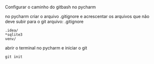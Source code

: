 Configurar o caminho do gitbash no pycharm

no pycharm criar o arquivo .gitignore e acrescentar os arquivos que não 
deve subir para o git
arquivo: .gitignore
````
.idea/
*sqlite3
venv/
````

abrir o terminal no pycharm e iniciar o git

````
git init
````
